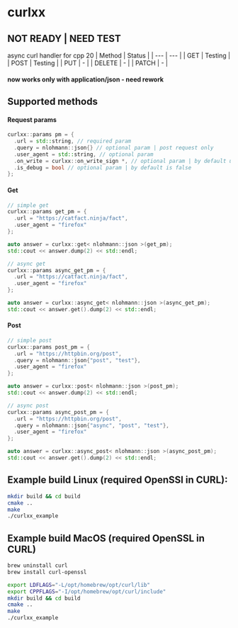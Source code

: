 # curlxx
## NOT READY | NEED TEST
async curl handler for cpp 20
| Method | Status |
| --- | --- |
| GET | Testing |
| POST | Testing |
| PUT | - |
| DELETE | - |
| PATCH | - |
#### now works only with application/json - need rework

## Supported methods
#### Request params
```cpp
curlxx::params pm = {
  .url = std::string, // required param
  .query = nlohmann::json{} // optional param | post request only
  .user_agent = std::string, // optional param
  .on_write = curlxx::on_write_sign *, // optional param | by default used default_on_write
  .is_debug = bool // optional param | by default is false
};
```
#### Get
```cpp
// simple get
curlxx::params get_pm = {
  .url = "https://catfact.ninja/fact",
  .user_agent = "firefox"
};

auto answer = curlxx::get< nlohmann::json >(get_pm);
std::cout << answer.dump(2) << std::endl;

// async get
curlxx::params async_get_pm = {
  .url = "https://catfact.ninja/fact",
  .user_agent = "firefox"
};

auto answer = curlxx::async_get< nlohmann::json >(async_get_pm);
std::cout << answer.get().dump(2) << std::endl;
```

#### Post
```cpp
// simple post
curlxx::params post_pm = {
  .url = "https://httpbin.org/post",
  .query = nlohmann::json{"post", "test"},
  .user_agent = "firefox"
};

auto answer = curlxx::post< nlohmann::json >(post_pm);
std::cout << answer.dump(2) << std::endl;

// async post
curlxx::params async_post_pm = {
  .url = "https://httpbin.org/post",
  .query = nlohmann::json{"async", "post", "test"},
  .user_agent = "firefox"
};

auto answer = curlxx::async_post< nlohmann::json >(async_post_pm);
std::cout << answer.get().dump(2) << std::endl;
```

## Example build Linux (required OpenSSl in CURL):
```sh
mkdir build && cd build
cmake ..
make
./curlxx_example
```

## Example build MacOS (required OpenSSL in CURL)
```sh
brew uninstall curl
brew install curl-openssl

export LDFLAGS="-L/opt/homebrew/opt/curl/lib"
export CPPFLAGS="-I/opt/homebrew/opt/curl/include"
mkdir build && cd build
cmake ..
make
./curlxx_example
```